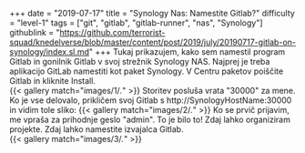 +++
date = "2019-07-17"
title = "Synology Nas: Namestite Gitlab?"
difficulty = "level-1"
tags = ["git", "gitlab", "gitlab-runner", "nas", "Synology"]
githublink = "https://github.com/terrorist-squad/knedelverse/blob/master/content/post/2019/july/20190717-gitlab-on-synology/index.sl.md"
+++
Tukaj prikazujem, kako sem namestil program Gitlab in gonilnik Gitlab v svoj strežnik Synology NAS. Najprej je treba aplikacijo GitLab namestiti kot paket Synology. V Centru paketov poiščite Gitlab in kliknite Install.   
{{< gallery match="images/1/*.*" >}}
Storitev posluša vrata "30000" za mene. Ko je vse delovalo, prikličem svoj Gitlab s http://SynologyHostName:30000 in vidim tole sliko:
{{< gallery match="images/2/*.*" >}}
Ko se prvič prijavim, me vpraša za prihodnje geslo "admin". To je bilo to! Zdaj lahko organiziram projekte. Zdaj lahko namestite izvajalca Gitlab.  
{{< gallery match="images/3/*.*" >}}

